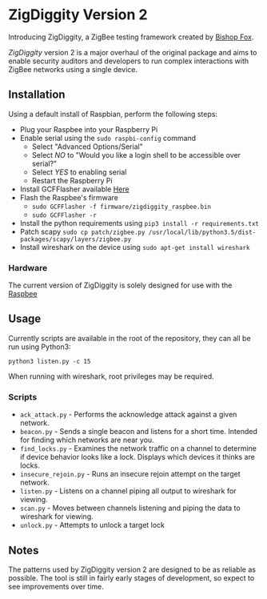 # ZigDiggity Version 2

Introducing ZigDiggity, a ZigBee testing framework created by [Bishop Fox](https://www.bishopfox.com/ "Bishop Fox").

*ZigDiggity* version 2 is a major overhaul of the original package and aims to enable security auditors and developers to run complex interactions with ZigBee networks using a single device. 

## Installation

Using a default install of Raspbian, perform the following steps:

* Plug your Raspbee into your Raspberry Pi
* Enable serial using the `sudo raspbi-config` command
  * Select "Advanced Options/Serial"
  * Select *NO* to "Would you like a login shell to be accessible over serial?"
  * Select *YES* to enabling serial
  * Restart the Raspberry Pi
* Install GCFFlasher available [Here](https://www.dresden-elektronik.de/funktechnik/service/download/driver/?L=1)
* Flash the Raspbee's firmware
  * `sudo GCFFlasher -f firmware/zigdiggity_raspbee.bin`
  * `sudo GCFFlasher -r`
* Install the python requirements using `pip3 install -r requirements.txt`
* Patch scapy `sudo cp patch/zigbee.py /usr/local/lib/python3.5/dist-packages/scapy/layers/zigbee.py`
* Install wireshark on the device using `sudo apt-get install wireshark`

### Hardware

The current version of ZigDiggity is solely designed for use with the [Raspbee](https://www.dresden-elektronik.de/funktechnik/solutions/wireless-light-control/raspbee/?L=1)

## Usage

Currently scripts are available in the root of the repository, they can all be run using Python3:

```python3 listen.py -c 15```

When running with wireshark, root privileges may be required.

### Scripts

* `ack_attack.py` - Performs the acknowledge attack against a given network.
* `beacon.py` - Sends a single beacon and listens for a short time. Intended for finding which networks are near you.
* `find_locks.py` - Examines the network traffic on a channel to determine if device behavior looks like a lock. Displays which devices it thinks are locks.
* `insecure_rejoin.py` - Runs an insecure rejoin attempt on the target network.
* `listen.py` - Listens on a channel piping all output to wireshark for viewing.
* `scan.py` - Moves between channels listening and piping the data to wireshark for viewing.
* `unlock.py` - Attempts to unlock a target lock

## Notes

The patterns used by ZigDiggity version 2 are designed to be as reliable as possible. The tool is still in fairly early stages of development, so expect to see improvements over time.
